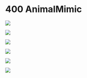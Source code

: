 # 400 AnimalMimic


[ ![](./lizard1/icon.png) ](./lizard1/readme.md)

[ ![](./lizard2/icon.png) ](./lizard2/readme.md)

[ ![](./insectWalker/logo.png) ](./insectWalker/readme.md)

[ ![](./scorpion/logo.png) ](./scorpion/readme.md)

[ ![](./spyder/logo.png) ](./spyder/readme.md)

[ ![](./worm/logo.png) ](./worm/readme.md)

